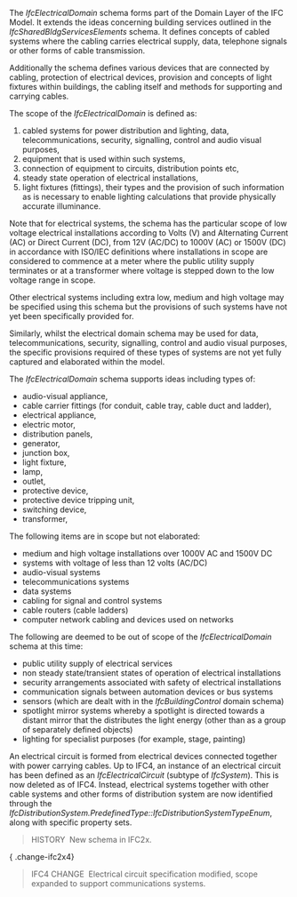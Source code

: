 The _IfcElectricalDomain_ schema forms part of the Domain Layer of the IFC Model. It extends the ideas concerning building services outlined in the _IfcSharedBldgServicesElements_ schema. It defines concepts of cabled systems where the cabling carries electrical supply, data, telephone signals or other forms of cable transmission.

Additionally the schema defines various devices that are connected by cabling, protection of electrical devices, provision and concepts of light fixtures within buildings, the cabling itself and methods for supporting and carrying cables.

The scope of the _IfcElectricalDomain_ is defined as:

1. cabled systems for power distribution and lighting, data, telecommunications, security, signalling, control and audio visual purposes,
2. equipment that is used within such systems, 
3. connection of equipment to circuits, distribution points etc,
4. steady state operation of electrical installations,
5. light fixtures (fittings), their types and the provision of such information as is necessary to enable lighting calculations that provide physically accurate illuminance.

Note that for electrical systems, the schema has the particular scope of low voltage electrical installations according to Volts (V) and Alternating Current (AC) or Direct Current (DC), from 12V (AC/DC) to 1000V (AC) or 1500V (DC) in accordance with ISO/IEC definitions where installations in scope are considered to commence at a meter where the public utility supply terminates or at a transformer where voltage is stepped down to the low voltage range in scope.

Other electrical systems including extra low, medium and high voltage may be specified using this schema but the provisions of such systems have not yet been specifically provided for.

Similarly, whilst the electrical domain schema may be used for data, telecommunications, security, signalling, control and audio visual purposes, the specific provisions required of these types of systems are not yet fully captured and elaborated within the model.

The _IfcElectricalDomain_ schema supports ideas including types of:

* audio-visual appliance,
* cable carrier fittings (for conduit, cable tray, cable duct and ladder),
* electrical appliance,
* electric motor,
* distribution panels,
* generator,
* junction box,
* light fixture,
* lamp,
* outlet,
* protective device,
* protective device tripping unit, 
* switching device,
* transformer,

The following items are in scope but not elaborated:

* medium and high voltage installations over 1000V AC and 1500V DC
* systems with voltage of less than 12 volts (AC/DC)
* audio-visual systems
* telecommunications systems
* data systems
* cabling for signal and control systems 
* cable routers (cable ladders) 
* computer network cabling and devices used on networks

The following are deemed to be out of scope of the _IfcElectricalDomain_ schema at this time:

* public utility supply of electrical services
* non steady state/transient states of operation of electrical installations
* security arrangements associated with safety of electrical installations
* communication signals between automation devices or bus systems
* sensors (which are dealt with in the _IfcBuildingControl_ domain schema)
* spotlight mirror systems whereby a spotlight is directed towards a distant mirror that the distributes the light energy (other than as a group of separately defined objects)
* lighting for specialist purposes (for example, stage, painting) 

An electrical circuit is formed from electrical devices connected together with power carrying cables. Up to IFC4, an instance of an electrical circuit has been defined as an _IfcElectricalCircuit_ (subtype of _IfcSystem_). This is now deleted as of IFC4. Instead, electrical systems together with other cable systems and other forms of distribution system are now identified through the _IfcDistributionSystem.PredefinedType::IfcDistributionSystemTypeEnum_, along with specific property sets.

> HISTORY&nbsp; New schema in IFC2x.

{ .change-ifc2x4}
> IFC4 CHANGE&nbsp; Electrical circuit specification modified, scope expanded to support communications systems.